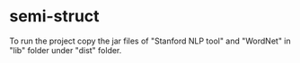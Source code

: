 # semi-struct
To run the project copy the jar files of "Stanford NLP tool" and "WordNet" in "lib" folder under "dist" folder.
